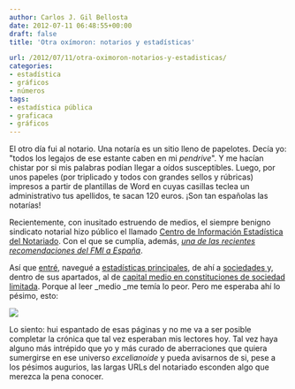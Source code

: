 ```yaml
---
author: Carlos J. Gil Bellosta
date: 2012-07-11 06:48:55+00:00
draft: false
title: 'Otra oxímoron: notarios y estadísticas'

url: /2012/07/11/otra-oximoron-notarios-y-estadisticas/
categories:
- estadística
- gráficos
- números
tags:
- estadística pública
- graficaca
- gráficos
---
```


El otro día fui al notario. Una notaría es un sitio lleno de papelotes. Decía yo: "todos los legajos de ese estante caben en mi _pendrive_". Y me hacían chistar por si mis palabras podían llegar a oídos susceptibles. Luego, por unos papeles (por triplicado y todos con grandes sellos y rúbricas) impresos a partir de plantillas de Word en cuyas casillas teclea un administrativo tus apellidos, te sacan 120 euros. ¡Son tan españolas las notarías!

Recientemente, con inusitado estruendo de medios, el siempre benigno sindicato notarial hizo público el llamado [Centro de Información Estadística del Notariado](http://www.notariado.org/liferay/web/cien/inicio). Con el que se cumplía, además, _[una de las recientes recomendaciones del FMI a España](http://www.notariado.org/liferay/web/notariado/el-notariado-informa/detalle?p_p_id=NOT013_WAR_notariadoNoticiasPlugin&p_p_lifecycle=0&p_p_col_id=column-1&p_p_col_count=3&p_r_p_564233524_NOTARIO_INFORMA_DETALLE_ID=2312715)_.

Así que [entré](http://www.notariado.org/liferay/web/cien/inicio), navegué a [estadísticas principales](http://www.notariado.org/liferay/web/cien/estadisticas-principales/inicio), de ahí a [sociedades ](http://www.notariado.org/liferay/web/cien/estadisticas-principales/sociedades)y, dentro de sus apartados, al de [capital medio en constituciones de sociedad limitada](http://www.notariado.org/liferay/web/cien/estadisticas-principales/sociedades/capital-medio-en-constituciones-de-sociedad-limitada). Porque al leer _medio _me temía lo peor. Pero me esperaba ahí lo pésimo, esto:


[![](/wp-uploads/2012/07/estadistica_notariado.png)
](/wp-uploads/2012/07/estadistica_notariado.png)



Lo siento: hui espantado de esas páginas y no me va a ser posible completar la crónica que tal vez esperaban mis lectores hoy. Tal vez haya alguno más intrépido que yo y más curado de aberraciones que quiera sumergirse en ese universo _excelianoide_ y pueda avisarnos de si, pese a los pésimos augurios, las largas URLs del notariado esconden algo que merezca la pena conocer.
